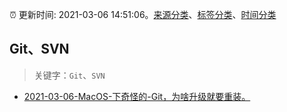 :alarm_clock: 更新时间: 2021-03-06 14:51:06。[来源分类](../README.md)、[标签分类](../TAGS.md)、[时间分类](../TIMELINE.md)

## Git、SVN


> 关键字：`Git`、`SVN`



- [2021-03-06-MacOS-下奇怪的-Git，为啥升级就要重装。](https://www.v2ex.com/t/759151) 